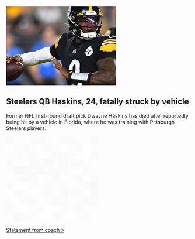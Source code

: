 
![Steelers QB Haskins, 24, fatally struck by vehicle](./20220409175845.png)
## Steelers QB Haskins, 24, fatally struck by vehicle

Former NFL first-round draft pick Dwayne Haskins has died after reportedly being hit by a vehicle in Florida, where he was training with Pittsburgh Steelers players.

![pic](../square_bg.png)

[Statement from coach »](https://www.yahoo.com/sports/dwayne-haskins-ohio-state-standout-and-nfl-first-round-pick-dies-after-being-hit-by-car-153930261.html)
